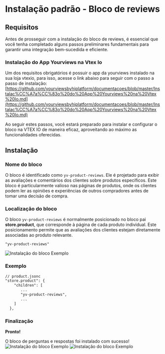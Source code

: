 # Instalação padrão - Bloco de reviews
## Requisitos
Antes de prosseguir com a instalação do bloco de reviews, é essencial que você tenha completado alguns passos preliminares fundamentais para garantir uma integração bem-sucedida e eficiente.


 ### Instalação do App Yourviews na Vtex Io

Um dos requisitos obrigatórios é possuir o app da yourviews instalado na sua loja vtexio, para isso, acesse o link abaixo para seguir com o passo a passo de instalação:  [https://github.com/yourviewsbyhiplatform/documentacoes/blob/master/Instalac%CC%A7a%CC%83o%20do%20App%20Yourviews%20na%20Vtex%20Io.md](https://github.com/yourviewsbyhiplatform/documentacoes/blob/master/Instalac%CC%A7a%CC%83o%20do%20App%20Yourviews%20na%20Vtex%20Io.md)

Ao seguir estes passos, você estará preparado para instalar e configurar o bloco na VTEX IO de maneira eficaz, aproveitando ao máximo as funcionalidades oferecidas.

 ## Instalação
   ### Nome do bloco
   O bloco é identificado como `yv-product-reviews`. Ele é projetado para exibir as avaliações e comentários dos clientes sobre produtos específicos. Este bloco é particularmente valioso nas páginas de produtos, onde os clientes podem ler as opiniões e experiências de outros compradores antes de tomar uma decisão de compra.
   ### Localização do bloco
   O bloco `yv-product-reviews` é normalmente posicionado no bloco pai **store.product**, que corresponde à página de cada produto individual. Este posicionamento permite que as avaliações dos clientes estejam diretamente associadas ao produto relevante.
   

    "yv-product-reviews"
    
![Instalação do bloco Exemplo](https://imgur.com/FlrF78A.png)
### Exemplo
```diff
// product.jsonc
"store.product": {
    "children": [
       ...
       "yv-product-reviews",
       ...
    ]
  },
```
### Finalização
**Pronto!**

O bloco de perguntas e respostas foi instalado com sucesso!
![Instalação do bloco Exemplo](https://imgur.com/OI83A3S.png)
![Instalação do bloco Exemplo](https://imgur.com/1Bmza3V.png)
<!--stackedit_data:
eyJoaXN0b3J5IjpbLTEwMjkyODAzODhdfQ==
-->